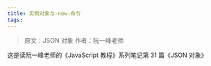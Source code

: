 ```yaml
---
title: 实例对象与-new-命令
tags:
---
```


> 原文：JSON 对象
> 作者：阮一峰老师

这是读阮一峰老师的《JavaScript 教程》系列笔记第 31 篇《JSON 对象》